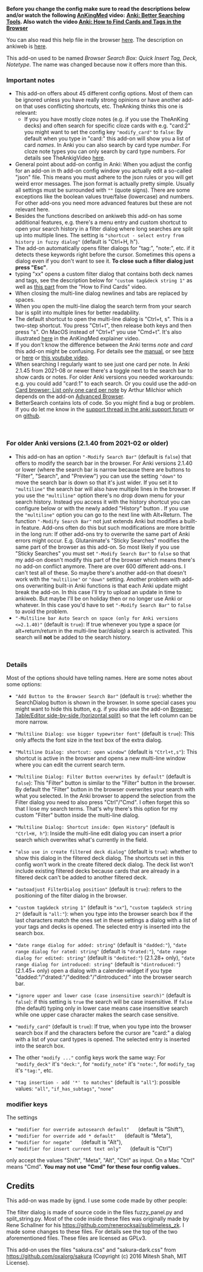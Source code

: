 **Before you change the config make sure to read the descriptions below and/or watch the** 
**following [AnKingMed](https://www.ankingmed.com/) video:** 
**[Anki: Better Searching Tools](https://www.youtube.com/watch?v=PlcsNIsYc7k). Also watch**
**the video [Anki: How to Find Cards and Tags in the Browser](https://www.youtube.com/watch?v=NHpl-j9pULU)**

You can also read this help file in the browser [here](https://github.com/ijgnd/anki__BetterSearch/blob/master/src/config.md). 
The description on ankiweb is [here](https://ankiweb.net/shared/info/1052724801).

This add-on used to be named *Browser Search Box: Quick Insert Tag, Deck, Notetype*. The name
was changed because now it offers more than this.

### Important notes
- This add-on offers about 45 different config options. Most of them can be ignored unless
you have really strong opinions or have another add-on that uses conflicting shortcuts, etc.
TheAnking thinks this one is relevant:
    - If you you have mostly cloze notes (e.g. if you use the TheAnKing decks) and often search for 
specific cloze cards with e.g. "card:2" you might want to set the config key 
`"modify_card"` to `false`: By default when you type in "card:" this add-on will show you 
a list of card *names*. In Anki you can also search by card type *number*. For cloze note types you 
can only search by card type numbers. For details see TheAnkigVideo 
[here](https://www.youtube.com/watch?v=PlcsNIsYc7k&feature=youtu.be&t=354).
- General point about add-on config in Anki: When you adjust the config for an add-on in th
add-on config window you actually edit a so-called "json" file. This means you must 
adhere to the json rules or you will get weird error messages. The json format is actually pretty 
simple. Usually all settings must be surrounded with `""` (quote signs). There are some exceptions 
like the boolean values true/false (lowercase) and numbers. For other add-ons you need
more advanced features but these are not relevant here.
- Besides the functions described on ankiweb this add-on has some additional features, e.g. there's
a menu entry and custom shortcut to open your search history in a filter dialog where long searches 
are split up into multiple lines. The setting is 
`"shortcut - select entry from history in fuzzy dialog"` (default is "Ctrl+H, h").
- The add-on automatically opens filter dialogs for "tag:", "note:", etc. if it detects these
keywords right before the cursor. Sometimes this opens a dialog even if you don't want to see it.
**To close such a filter dialog just press "Esc"**.
- typing "xx" opens a custom filter dialog that contains both deck names and tags, see the 
description below for `"custom tag&deck string 1"` as well as 
[this part](https://www.youtube.com/watch?v=NHpl-j9pULU&feature=youtu.be&t=99) from the 
"How to Find Cards" video.
- When closing the multi-line dialog newlines and tabs are replaced by spaces.
- When you open the multi-line dialog the search term from your search bar is split into multiple
lines for better readability.
- The default shortcut to open the multi-line dialog is "Ctrl+t, s". This is a two-step shortcut.
You press "Ctrl+t", then release both keys and then press "s". On MacOS instead of "Ctrl+t" you 
use "Cmd+t". It's also illustrated [here](https://www.youtube.com/watch?v=PlcsNIsYc7k&feature=youtu.be&t=305)
in the AnKingMed explainer video.
- If you don't know the difference between the Anki terms *note* and *card* this add-on might be 
confusing. For details see the [manual](https://docs.ankiweb.net/#/), or see 
[here](https://www.reddit.com/r/Anki/comments/8w2b5e/the_fundamental_principle_of_anki_card_creation/) 
or 
[here](https://www.reddit.com/r/Anki/comments/9nkg7i/how_do_i_create_separate_card_types_in_different/e7n0x5n/) or [this youtube video](https://www.youtube.com/watch?v=fUKPtnx8LC0).
- When searching I regularly want to see just one card per note. In Anki 2.1.45 from 2021-08 or newer
there's a toggle next to the search bar to show cards or notes. For older Anki versions
you needed workarounds: e.g. you could add "card:1" to each search. Or you could use the add-on
[Card browser: List only one card per note](https://ankiweb.net/shared/info/797076357) 
by Arthur Milchior which depends on the add-on [Advanced Browser](https://ankiweb.net/shared/info/874215009).
- BetterSearch contains lots of code. So you might find a bug or problem. If you do let me know
in the [support thread in the anki support forum](https://forums.ankiweb.net/t/browser-search-box-quick-insert-tag-deck-notetype-official-thread/547) or on [github](https://github.com/ijgnd/anki__browser_search__quick_insert_tag_deck_notetype/issues").

&nbsp;

### For older Anki versions (2.1.40 from 2021-02 or older)

- This add-on has an option `"-Modify Search Bar"` (default is `false`) that offers to modify the 
search bar in the browser. For Anki versions 2.1.40 or lower (where the search bar is narrow 
because there are buttons to "Filter", "Search", and "Preview") you can use the setting
`"down"` to move the search bar is down so that it's just
wider. If you set it to `"multiline"` the search bar will also have multiple lines in the
browser. If you use the `"multiline"` option there's no drop down menu for your search history. 
Instead you access it with the history shortcut you can configure below or with the newly 
added "History" button . If you use the `"multiline"` option you can go to the next line with 
Alt+Return.
The function `"-Modify Search Bar"` not just extends Anki but modifies a built-in feature. Add-ons
often do this but such modifications are more brittle in the long run: If other add-ons try to 
overwrite the same part of Anki errors might occur. E.g. Glutanimate's "Sticky Searches" modifies 
the same part of the browser as this add-on. So most likely if you use "Sticky Searches" you
must set `"-Modify Search Bar"` to `false` so that my add-on doesn't modify this part of the 
browser which means there's no add-on conflict anymore. There are over 600 different add-ons. 
I can't test all of these. So maybe there's another add-on that doesn't work with the 
`"multiline"` or  `"down"` setting.
Another problem with add-ons overwriting built-in Anki functions is that each Anki update might 
break the add-on. In this case I'll try to upload an update in time to ankiweb. But maybe I'll be on
holiday then or no longer use Anki or whatever. In this case you'd have to set
 `"-Modify Search Bar"` to `false` to avoid the problem. 
- `"-Multiline bar Auto Search on space (only for Anki versions <=2.1.40)"` (default is `true`): If true whenever you type a space (or
alt+return/return in the multi-line bar/dialog) a search is activated. This search will **not**
be added to the search history. 

&nbsp;

### Details
Most of the options should have telling names. Here are some notes about some options:

- `"Add Button to the Browser Search Bar"` (default is `true`): whether the SearchDialog
button is shown in the browser. In some special cases you might want to hide this button, e.g.
if you also use the add-on
[Browser: Table/Editor side-by-side (horizontal split)](https://ankiweb.net/shared/info/831846358)
so that the left column can be more narrow.
- `"Multiline Dialog: use bigger typewriter font"` (default is `true`): This only affects the font 
size in the text box of the extra dialog.
- `"Multiline Dialog: shortcut: open window"` (default is `"Ctrl+t,s"`): This shortcut is 
active in the browser and opens a new multi-line window where you can edit the current 
search term.
- `"Multiline Dialog: Filter Button overwrites by default"` (default is `false`): This "Filter"
button is similar to the "Filter" button in the browser. By default the "Filter" button in the browser
overwrites your search with what you selected. In the Anki browser to append the selection from
the Filter dialog you need to also press "Ctrl"/"Cmd". I often forget this so that I lose 
my search terms. That's why there's this option for my custom "Filter" button inside the 
multi-line dialog.
- `"Multiline Dialog: Shortcut inside: Open History"` (default is `"Ctrl+H, h"`): Inside the multi-line
edit dialog you can insert a prior search which overwrites what's currently in the field.

- `"also use in create filtered deck dialog"` (default is `true`): whether to show this dialog in the 
filtered deck dialog. The shortcuts set in this config won't work in the create filtered deck 
dialog. 
The deck list won't include existing filtered decks because cards that are already in a filtered 
deck can't be added to another filtered deck.

- `"autoadjust FilterDialog position"` (default is `true`): refers to the positioning of the filter
dialog in the browser.

- `"custom tag&deck string 1"` (default is `"xx"`), `"custom tag&deck string 2"` (default is `"all:"`): 
when you type into the browser search box if the last characters match the ones set in these settings 
a dialog with a list of your tags and decks is opened. The selected entry is inserted into the 
search box.

- `"date range dialog for added: string"` (default is `"dadded:"`), 
`"date range dialog for rated: string"` (default is `"drated:"`), 
`"date range dialog for edited: string"` (default is `"dedited:"`) (2.1.28+ only), 
`"date range dialog for introduced: string"` (default is `"dintroduced:"`) (2.1.45+ only) 
open a dialog with a calender-widget if you type "dadded:"/"drated:"/"dedited:"/"dintroduced:" 
into the browser search bar.

- `"ignore upper and lower case (case insensitive search)"` (default is `false`): if this setting 
is `true` the search will be case insensitive. If `false` (the default) typing only in lower case 
means case insensitive search while one upper case character makes the search case sensitive.

- `"modify_card"` (default is `true`): If true, when you type into the browser search box if and the 
characters before the cursor are "card:" a dialog with a list of your card types is opened. 
The selected entry is inserted into the search box.
- The other `"modify ..."` config keys work the same way: For `"modify_deck"` it's `"deck:"`, for 
`"modify_note"` it's `"note:"`, for `modify_tag` it's `"tag:"`, etc. 

- `"tag insertion - add '*' to matches"` (default is `"all"`): possible values: `"all"`, 
`"if_has_subtags"`, `"none"`

### modifier keys
The settings

-  `"modifier for override autosearch default"`&nbsp;&nbsp;&nbsp;&nbsp;&nbsp;&nbsp;(default is "Shift"), 
-  `"modifier for override add * default"`&nbsp;&nbsp;&nbsp;&nbsp;&nbsp;&nbsp;(default is "Meta"), 
-  `"modifier for negate"`&nbsp;&nbsp;&nbsp;&nbsp;&nbsp;&nbsp;(default is "Alt"),
-  `"modifier for insert current text only"`&nbsp;&nbsp;&nbsp;&nbsp;&nbsp;&nbsp;(default is "Ctrl")

only accept the values "Shift", "Meta", "Alt", "Ctrl" as input. On a Mac "Ctrl" means "Cmd". 
**You may not use "Cmd" for these four config values.**.



## Credits

This add-on was made by ijgnd. I use some code made by other people:

The filter dialog is made of source code in the files fuzzy_panel.py and split_string.py. Most of
the code inside these files was originally made by Rene Schallner for his 
https://github.com/renerocksai/sublimeless_zk. I made some changes to these files. For details
see the top of the two aforementioned files. These files are licensed as GPLv3.

This add-on uses the files "sakura.css" and "sakura-dark.css" from https://github.com/oxalorg/sakura
(Copyright (c) 2016 Mitesh Shah, MIT License).
